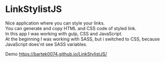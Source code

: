 # LinkStylistJS

Nice application where you can style your links.</br>
You can generate and copy HTML and CSS code of styled link.</br>
In this app I was working with gulp, CSS and JavaScript.</br>
At the beginning I was working with SASS, but i switched to CSS, because JavaScript does'nt see SASS variables.

Demo https://bartek0074.github.io/LinkStylistJS/
